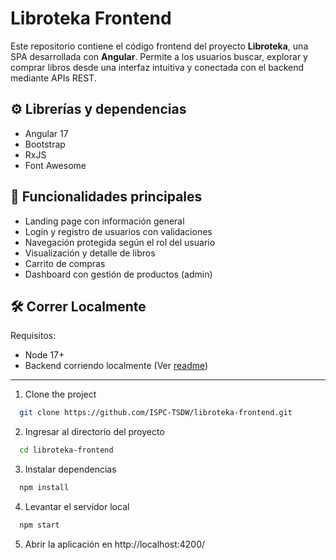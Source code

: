 # Libroteka Frontend

Este repositorio contiene el código frontend del proyecto **Libroteka**, una SPA desarrollada con **Angular**. Permite a los usuarios buscar, explorar y comprar libros desde una interfaz intuitiva y conectada con el backend mediante APIs REST.



## ⚙️ Librerías y dependencias

- Angular 17
- Bootstrap
- RxJS
- Font Awesome



## 🧩 Funcionalidades principales

- Landing page con información general
- Login y registro de usuarios con validaciones
- Navegación protegida según el rol del usuario
- Visualización y detalle de libros
- Carrito de compras
- Dashboard con gestión de productos (admin)





## 🛠 Correr Localmente

Requisitos:
- Node 17+
- Backend corriendo localmente (Ver [readme](https://github.com/ISPC-TSDW/libroteka-backend))

---

1. Clone the project

```bash
  git clone https://github.com/ISPC-TSDW/libroteka-frontend.git
``` 
2. Ingresar al directorio del proyecto
```sh
  cd libroteka-frontend
```
3. Instalar dependencias
```bash
  npm install
```
4. Levantar el servidor local
```bash
  npm start
```
5. Abrir la aplicación en http://localhost:4200/

